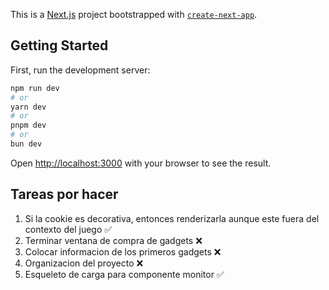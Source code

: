 This is a [Next.js](https://nextjs.org/) project bootstrapped with [`create-next-app`](https://github.com/vercel/next.js/tree/canary/packages/create-next-app).

## Getting Started

First, run the development server:

```bash
npm run dev
# or
yarn dev
# or
pnpm dev
# or
bun dev
```

Open [http://localhost:3000](http://localhost:3000) with your browser to see the result.

## Tareas por hacer

1. Si la cookie es decorativa, entonces renderizarla aunque este fuera del contexto del juego ✅
2. Terminar ventana de compra de gadgets ❌
3. Colocar informacion de los primeros gadgets ❌
4. Organizacion del proyecto ❌
5. Esqueleto de carga para componente monitor ✅
